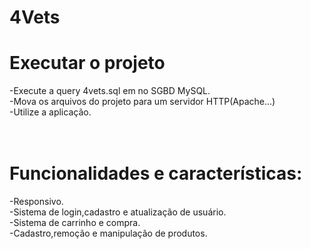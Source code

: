 # 4Vets

<h1>Executar o projeto</h1>

-Execute a query 4vets.sql em no SGBD MySQL. <br/>
-Mova os arquivos do projeto para um servidor HTTP(Apache...)<br/>
-Utilize a aplicação.<br/>
<br/><br/>

<h1>Funcionalidades e características:</h1>
-Responsivo.<br/>
-Sistema de login,cadastro e atualização de usuário.<br/>
-Sistema de carrinho e compra.<br/>
-Cadastro,remoção e manipulação de produtos.<br/>
